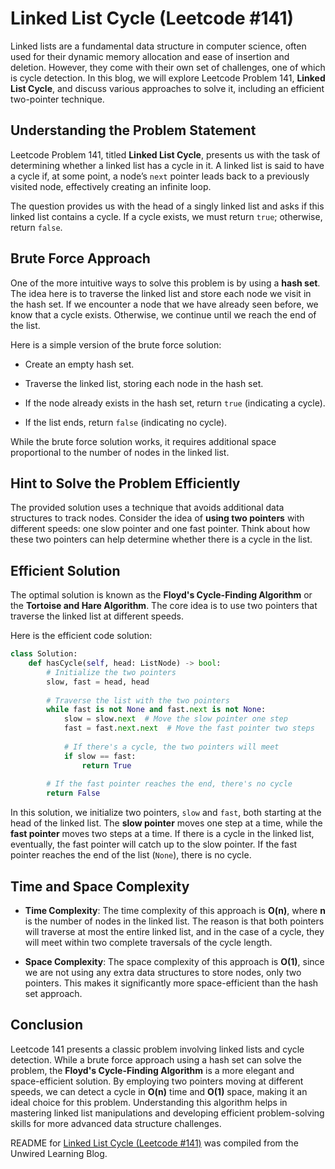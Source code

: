 # Linked List Cycle (Leetcode #141)

Linked lists are a fundamental data structure in computer science, often used for their dynamic memory allocation and ease of insertion and deletion. However, they come with their own set of challenges, one of which is cycle detection. In this blog, we will explore Leetcode Problem 141, **Linked List Cycle**, and discuss various approaches to solve it, including an efficient two-pointer technique.

## Understanding the Problem Statement

Leetcode Problem 141, titled **Linked List Cycle**, presents us with the task of determining whether a linked list has a cycle in it. A linked list is said to have a cycle if, at some point, a node’s `next` pointer leads back to a previously visited node, effectively creating an infinite loop.

The question provides us with the head of a singly linked list and asks if this linked list contains a cycle. If a cycle exists, we must return `true`; otherwise, return `false`.

## Brute Force Approach

One of the more intuitive ways to solve this problem is by using a **hash set**. The idea here is to traverse the linked list and store each node we visit in the hash set. If we encounter a node that we have already seen before, we know that a cycle exists. Otherwise, we continue until we reach the end of the list.

Here is a simple version of the brute force solution:

* Create an empty hash set.
    
* Traverse the linked list, storing each node in the hash set.
    
* If the node already exists in the hash set, return `true` (indicating a cycle).
    
* If the list ends, return `false` (indicating no cycle).
    

While the brute force solution works, it requires additional space proportional to the number of nodes in the linked list.

## Hint to Solve the Problem Efficiently

The provided solution uses a technique that avoids additional data structures to track nodes. Consider the idea of **using two pointers** with different speeds: one slow pointer and one fast pointer. Think about how these two pointers can help determine whether there is a cycle in the list.

## Efficient Solution

The optimal solution is known as the **Floyd's Cycle-Finding Algorithm** or the **Tortoise and Hare Algorithm**. The core idea is to use two pointers that traverse the linked list at different speeds.

Here is the efficient code solution:

```python
class Solution:
    def hasCycle(self, head: ListNode) -> bool:
        # Initialize the two pointers
        slow, fast = head, head
        
        # Traverse the list with the two pointers
        while fast is not None and fast.next is not None:
            slow = slow.next  # Move the slow pointer one step
            fast = fast.next.next  # Move the fast pointer two steps
            
            # If there's a cycle, the two pointers will meet
            if slow == fast:
                return True
        
        # If the fast pointer reaches the end, there's no cycle
        return False
```

In this solution, we initialize two pointers, `slow` and `fast`, both starting at the head of the linked list. The **slow pointer** moves one step at a time, while the **fast pointer** moves two steps at a time. If there is a cycle in the linked list, eventually, the fast pointer will catch up to the slow pointer. If the fast pointer reaches the end of the list (`None`), there is no cycle.

## Time and Space Complexity

* **Time Complexity**: The time complexity of this approach is **O(n)**, where **n** is the number of nodes in the linked list. The reason is that both pointers will traverse at most the entire linked list, and in the case of a cycle, they will meet within two complete traversals of the cycle length.
    
* **Space Complexity**: The space complexity of this approach is **O(1)**, since we are not using any extra data structures to store nodes, only two pointers. This makes it significantly more space-efficient than the hash set approach.
    

## Conclusion

Leetcode 141 presents a classic problem involving linked lists and cycle detection. While a brute force approach using a hash set can solve the problem, the **Floyd's Cycle-Finding Algorithm** is a more elegant and space-efficient solution. By employing two pointers moving at different speeds, we can detect a cycle in **O(n)** time and **O(1)** space, making it an ideal choice for this problem. Understanding this algorithm helps in mastering linked list manipulations and developing efficient problem-solving skills for more advanced data structure challenges.


README for [Linked List Cycle (Leetcode #141)](https://blog.unwiredlearning.com/linked-list-cycle) was compiled from the Unwired Learning Blog.